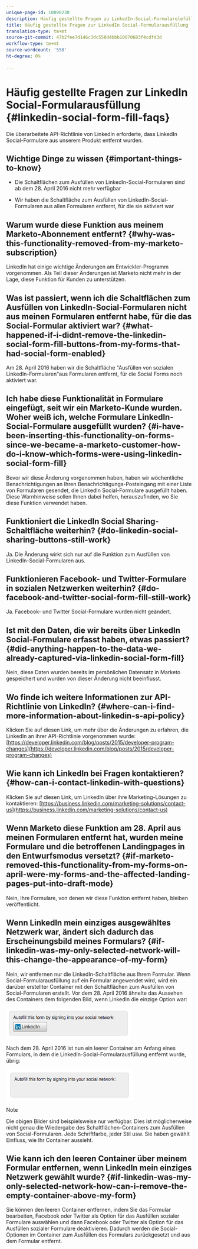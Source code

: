 ```yaml
---
unique-page-id: 10098238
description: Häufig gestellte Fragen zu LinkedIn-Social-Formularelefüllen - Marketing Docs - Produktdokumentation
title: Häufig gestellte Fragen zur LinkedIn Social-Formularausfüllung
translation-type: tm+mt
source-git-commit: 47b2fee7d146c3dc558d4bbb10070683f4cdfd3d
workflow-type: tm+mt
source-wordcount: '558'
ht-degree: 0%

---
```



# Häufig gestellte Fragen zur LinkedIn Social-Formularausfüllung {#linkedin-social-form-fill-faqs}

Die überarbeitete API-Richtlinie von LinkedIn erforderte, dass LinkedIn Social-Formulare aus unserem Produkt entfernt wurden.

## Wichtige Dinge zu wissen {#important-things-to-know}

* Die Schaltflächen zum Ausfüllen von LinkedIn-Social-Formularen sind ab dem 28. April 2016 nicht mehr verfügbar

* Wir haben die Schaltfläche zum Ausfüllen von LinkedIn-Social-Formularen aus allen Formularen entfernt, für die sie aktiviert war

## Warum wurde diese Funktion aus meinem Marketo-Abonnement entfernt? {#why-was-this-functionality-removed-from-my-marketo-subscription}

LinkedIn hat einige wichtige Änderungen am Entwickler-Programm vorgenommen. Als Teil dieser Änderungen ist Marketo nicht mehr in der Lage, diese Funktion für Kunden zu unterstützen.

## Was ist passiert, wenn ich die Schaltflächen zum Ausfüllen von LinkedIn-Social-Formularen nicht aus meinen Formularen entfernt habe, für die das Social-Formular aktiviert war? {#what-happened-if-i-didnt-remove-the-linkedin-social-form-fill-buttons-from-my-forms-that-had-social-form-enabled}

Am 28. April 2016 haben wir die Schaltfläche &quot;Ausfüllen von sozialen LinkedIn-Formularen&quot;aus Formularen entfernt, für die Social Forms noch aktiviert war.

## Ich habe diese Funktionalität in Formulare eingefügt, seit wir ein Marketo-Kunde wurden. Woher weiß ich, welche Formulare LinkedIn-Social-Formulare ausgefüllt wurden? {#i-have-been-inserting-this-functionality-on-forms-since-we-became-a-marketo-customer-how-do-i-know-which-forms-were-using-linkedin-social-form-fill}

Bevor wir diese Änderung vorgenommen haben, haben wir wöchentliche Benachrichtigungen an Ihren Benachrichtigungs-Posteingang mit einer Liste von Formularen gesendet, die LinkedIn Social-Formulare ausgefüllt haben. Diese Warnhinweise sollen Ihnen dabei helfen, herauszufinden, wo Sie diese Funktion verwendet haben.

## Funktioniert die LinkedIn Social Sharing-Schaltfläche weiterhin? {#do-linkedin-social-sharing-buttons-still-work}

Ja. Die Änderung wirkt sich nur auf die Funktion zum Ausfüllen von LinkedIn-Social-Formularen aus.

## Funktionieren Facebook- und Twitter-Formulare in sozialen Netzwerken weiterhin? {#do-facebook-and-twitter-social-form-fill-still-work}

Ja. Facebook- und Twitter Social-Formulare wurden nicht geändert.

## Ist mit den Daten, die wir bereits über LinkedIn Social-Formulare erfasst haben, etwas passiert? {#did-anything-happen-to-the-data-we-already-captured-via-linkedin-social-form-fill}

Nein, diese Daten wurden bereits im persönlichen Datensatz in Marketo gespeichert und wurden von dieser Änderung nicht beeinflusst.

## Wo finde ich weitere Informationen zur API-Richtlinie von LinkedIn? {#where-can-i-find-more-information-about-linkedin-s-api-policy}

Klicken Sie auf diesen Link, um mehr über die Änderungen zu erfahren, die LinkedIn an ihrer API-Richtlinie vorgenommen wurde: [https://developer.linkedin.com/blog/posts/2015/developer-program-changes](https://developer.linkedin.com/blog/posts/2015/developer-program-changes)

## Wie kann ich LinkedIn bei Fragen kontaktieren? {#how-can-i-contact-linkedin-with-questions}

Klicken Sie auf diesen Link, um LinkedIn über ihre Marketing-Lösungen zu kontaktieren: [https://business.linkedin.com/marketing-solutions/contact-us](https://business.linkedin.com/marketing-solutions/contact-us)

## Wenn Marketo diese Funktion am 28. April aus meinen Formularen entfernt hat, wurden meine Formulare und die betroffenen Landingpages in den Entwurfsmodus versetzt? {#if-marketo-removed-this-functionality-from-my-forms-on-april-were-my-forms-and-the-affected-landing-pages-put-into-draft-mode}

Nein, Ihre Formulare, von denen wir diese Funktion entfernt haben, bleiben veröffentlicht.

## Wenn LinkedIn mein einziges ausgewähltes Netzwerk war, ändert sich dadurch das Erscheinungsbild meines Formulars? {#if-linkedin-was-my-only-selected-network-will-this-change-the-appearance-of-my-form}

Nein, wir entfernen nur die LinkedIn-Schaltfläche aus Ihrem Formular. Wenn Social-Formularausfüllung auf ein Formular angewendet wird, wird ein darüber erstellter Container mit den Schaltflächen zum Ausfüllen von Social-Formularen erstellt. Vor dem 28. April 2016 ähnelte das Aussehen des Containers dem folgenden Bild, wenn LinkedIn die einzige Option war:

![--](assets/one.png)

Nach dem 28. April 2016 ist nun ein leerer Container am Anfang eines Formulars, in dem die LinkedIn-Social-Formularausfüllung entfernt wurde, übrig:

![--](assets/two.png)

>[!NOTE]
>
>Die obigen Bilder sind beispielsweise nur verfügbar. Dies ist möglicherweise nicht genau die Wiedergabe des Schaltflächen-Containers zum Ausfüllen von Social-Formularen. Jede Schriftfarbe, jeder Stil usw. Sie haben gewählt Einfluss, wie Ihr Container aussieht.

## Wie kann ich den leeren Container über meinem Formular entfernen, wenn LinkedIn mein einziges Netzwerk gewählt wurde? {#if-linkedin-was-my-only-selected-network-how-can-i-remove-the-empty-container-above-my-form}

Sie können den leeren Container entfernen, indem Sie das Formular bearbeiten, Facebook oder Twitter als Option für das Ausfüllen sozialer Formulare auswählen und dann Facebook oder Twitter als Option für das Ausfüllen sozialer Formulare deaktivieren. Dadurch werden die Social-Optionen im Container zum Ausfüllen des Formulars zurückgesetzt und aus dem Formular entfernt.
